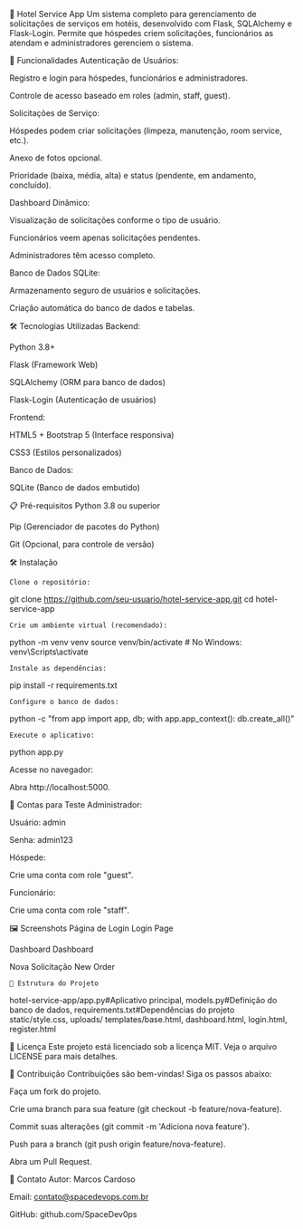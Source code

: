 🏨 Hotel Service App
Um sistema completo para gerenciamento de solicitações de serviços em hotéis, desenvolvido com Flask, SQLAlchemy e Flask-Login. Permite que hóspedes criem solicitações, funcionários as atendam e administradores gerenciem o sistema.

🚀 Funcionalidades
Autenticação de Usuários:

Registro e login para hóspedes, funcionários e administradores.

Controle de acesso baseado em roles (admin, staff, guest).

Solicitações de Serviço:

Hóspedes podem criar solicitações (limpeza, manutenção, room service, etc.).

Anexo de fotos opcional.

Prioridade (baixa, média, alta) e status (pendente, em andamento, concluído).

Dashboard Dinâmico:

Visualização de solicitações conforme o tipo de usuário.

Funcionários veem apenas solicitações pendentes.

Administradores têm acesso completo.

Banco de Dados SQLite:

Armazenamento seguro de usuários e solicitações.

Criação automática do banco de dados e tabelas.

🛠️ Tecnologias Utilizadas
Backend:

Python 3.8+

Flask (Framework Web)

SQLAlchemy (ORM para banco de dados)

Flask-Login (Autenticação de usuários)

Frontend:

HTML5 + Bootstrap 5 (Interface responsiva)

CSS3 (Estilos personalizados)

Banco de Dados:

SQLite (Banco de dados embutido)

📋 Pré-requisitos
Python 3.8 ou superior

Pip (Gerenciador de pacotes do Python)

Git (Opcional, para controle de versão)

🛠️ Instalação

    Clone o repositório:
git clone https://github.com/seu-usuario/hotel-service-app.git
cd hotel-service-app

    Crie um ambiente virtual (recomendado):
python -m venv venv
source venv/bin/activate  # No Windows: venv\Scripts\activate

    Instale as dependências:
pip install -r requirements.txt

    Configure o banco de dados:
python -c "from app import app, db; with app.app_context(): db.create_all()"

    Execute o aplicativo:
python app.py

Acesse no navegador:

Abra http://localhost:5000.

👤 Contas para Teste
Administrador:

Usuário: admin

Senha: admin123

Hóspede:

Crie uma conta com role "guest".

Funcionário:

Crie uma conta com role "staff".

🖼️ Screenshots
Página de Login
Login Page

Dashboard
Dashboard

Nova Solicitação
New Order

    📂 Estrutura do Projeto

hotel-service-app/app.py#Aplicativo principal, models.py#Definição do banco de dados, requirements.txt#Dependências do projeto
static/style.css, uploads/
templates/base.html, dashboard.html, login.html, register.html

📝 Licença
Este projeto está licenciado sob a licença MIT. Veja o arquivo LICENSE para mais detalhes.

🤝 Contribuição
Contribuições são bem-vindas! Siga os passos abaixo:

Faça um fork do projeto.

Crie uma branch para sua feature (git checkout -b feature/nova-feature).

Commit suas alterações (git commit -m 'Adiciona nova feature').

Push para a branch (git push origin feature/nova-feature).

Abra um Pull Request.

📧 Contato
Autor: Marcos Cardoso

Email: contato@spacedevops.com.br

GitHub: github.com/SpaceDev0ps
